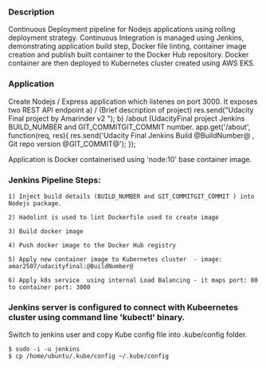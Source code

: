 ### Description
Continuous Deployment pipeline for Nodejs applications using rolling deployment strategy. Continuous Integration is managed using Jenkins, demonstrating application build step, Docker file linting, container image creation and publish built container to the Docker Hub repository. Docker container are then deployed to Kubernetes cluster created using AWS EKS. 

### Application
Create Nodejs / Express application which listenes on port 3000. It exposes two REST API endpoint 
		a) / 		(Brief description of project)
			res.send("Udacity Final project by Amarinder v2 ");
		b) /about 	(UdacityFinal project Jenkins BUILD_NUMBER and GIT_COMMITGIT_COMMIT number.
			app.get('/about', function(req, res){ res.send('Udacity Final Jenkins Build @BuildNumber@ ,  Git repo version @GIT_COMMIT@');
});

Application is Docker containerised using 'node:10' base container image.

### Jenkins Pipeline  Steps:

	1) Inject build details (BUILD_NUMBER and GIT_COMMITGIT_COMMIT ) into Nodejs package.

	2) Hadolint is used to lint Dockerfile used to create image 

	3) Build docker image

	4) Push docker image to the Docker Hub registry

	5) Apply new container image to Kubernetes cluster  - image: amar2507/udacityfinal:@BuildNumber@

	6) Apply k8s service  using internal Load Balancing - it maps port: 80 to container port: 3000

### Jenkins server is configured to connect with Kubeernetes cluster using command line 'kubectl' binary.
Switch to jenkins user and copy Kube config file into .kube/config folder.
 ```
 $ sudo -i -u jenkins
 $ cp /home/ubuntu/.kube/config ~/.kube/config
 ```
 
